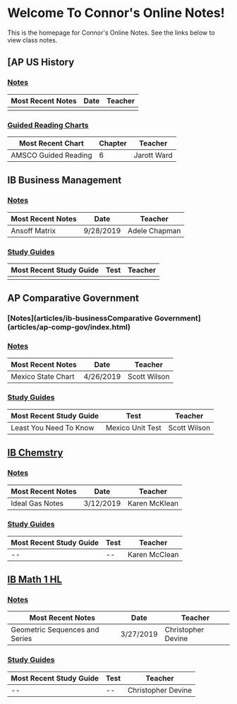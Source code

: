 # Welcome To Connor's Online Notes!
This is the homepage for  Connor's Online Notes. See the links below to view class notes.

## [AP US History
### [Notes](articles/apush/index.html#notes)

| Most Recent Notes | Date | Teacher |
|--|--|--|
| | |  |

### [Guided Reading Charts](articles/apush/index.html#Guided-Reading-Charts)
| Most Recent Chart | Chapter | Teacher |
|--|--|--|
| AMSCO Guided Reading | 6 | Jarott Ward|

## IB Business Management
### [Notes](articles/ib-business/index.html#notes)

| Most Recent Notes | Date | Teacher |
|--|--|--|
| Ansoff Matrix | 9/28/2019 | Adele Chapman |

### [Study Guides](articles/ib-business/index.html#study-guides)
| Most Recent Study Guide | Test | Teacher |
|--|--|--|
| || |
## AP Comparative Government
### [Notes](articles/ib-businessComparative Government](articles/ap-comp-gov/index.html)
### [Notes](articles/ap-comp-gov/index.html#notes)

| Most Recent Notes | Date | Teacher |
|--|--|--|
| Mexico State Chart | 4/26/2019 | Scott Wilson |

### [Study Guides](articles/ap-comp-gov/index.html#study-guides)
| Most Recent Study Guide | Test | Teacher |
|--|--|--|
| Least You Need To Know | Mexico Unit Test | Scott Wilson |

## [IB Chemstry](articles/ib-chemistry/index.html)
### [Notes](articles/ib-chemistry/index.html#notes)
| Most Recent Notes | Date | Teacher |
|--|--|--|
| Ideal Gas Notes | 3/12/2019 | Karen McKlean |

### [Study Guides](articles/ib-chemistry/index.html#study-guides)
| Most Recent Study Guide | Test | Teacher |
|--|--|--|
| -- | -- | Karen McClean |

## [IB Math 1 HL](articles/ib-math-hl-1/index.html)
### [Notes](articles/ib-math-hl-1/index.html#notes)
| Most Recent Notes | Date | Teacher |
|--|--|--|
| Geometric Sequences and Series | 3/27/2019 | Christopher Devine |

### [Study Guides](articles/ib-math-hl-1/index.html#study-guides)
| Most Recent Study Guide | Test | Teacher |
|--|--|--|
| -- | -- | Christopher Devine |
<!--stackedit_data:
eyJoaXN0b3J5IjpbLTE4MzYwOTk4NDgsMTIxNzgyMzg3OCw1Nz
Q2NzQwMjMsMTM3NzExMzcwOSwtMjE0MzkyMzI0MywtMTgxOTA1
NDg0MywxNDI4MTU0MzU5LDEwMzY3MjAwNDgsNjEzOTcwMTE1LD
c0MjM1OTE2Niw4Nzc2OTgzMzgsMTAyNzI3MzgyOSw3MjYzNTU2
MDAsLTk3MjE4ODg0NSw2NzU2Njk3MDUsLTUwOTM4OTcyNyw4Mj
I1MzYzODUsMjQ2NTY3ODUxLDIwNTYwOTU3OTAsLTIwMDIyMzg2
NDhdfQ==
-->